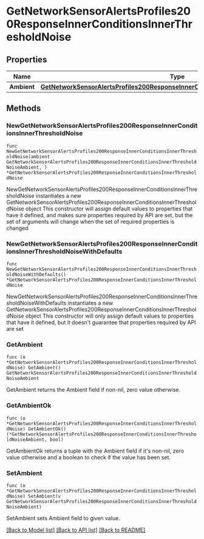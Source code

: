 # GetNetworkSensorAlertsProfiles200ResponseInnerConditionsInnerThresholdNoise

## Properties

Name | Type | Description | Notes
------------ | ------------- | ------------- | -------------
**Ambient** | [**GetNetworkSensorAlertsProfiles200ResponseInnerConditionsInnerThresholdNoiseAmbient**](GetNetworkSensorAlertsProfiles200ResponseInnerConditionsInnerThresholdNoiseAmbient.md) |  | 

## Methods

### NewGetNetworkSensorAlertsProfiles200ResponseInnerConditionsInnerThresholdNoise

`func NewGetNetworkSensorAlertsProfiles200ResponseInnerConditionsInnerThresholdNoise(ambient GetNetworkSensorAlertsProfiles200ResponseInnerConditionsInnerThresholdNoiseAmbient, ) *GetNetworkSensorAlertsProfiles200ResponseInnerConditionsInnerThresholdNoise`

NewGetNetworkSensorAlertsProfiles200ResponseInnerConditionsInnerThresholdNoise instantiates a new GetNetworkSensorAlertsProfiles200ResponseInnerConditionsInnerThresholdNoise object
This constructor will assign default values to properties that have it defined,
and makes sure properties required by API are set, but the set of arguments
will change when the set of required properties is changed

### NewGetNetworkSensorAlertsProfiles200ResponseInnerConditionsInnerThresholdNoiseWithDefaults

`func NewGetNetworkSensorAlertsProfiles200ResponseInnerConditionsInnerThresholdNoiseWithDefaults() *GetNetworkSensorAlertsProfiles200ResponseInnerConditionsInnerThresholdNoise`

NewGetNetworkSensorAlertsProfiles200ResponseInnerConditionsInnerThresholdNoiseWithDefaults instantiates a new GetNetworkSensorAlertsProfiles200ResponseInnerConditionsInnerThresholdNoise object
This constructor will only assign default values to properties that have it defined,
but it doesn't guarantee that properties required by API are set

### GetAmbient

`func (o *GetNetworkSensorAlertsProfiles200ResponseInnerConditionsInnerThresholdNoise) GetAmbient() GetNetworkSensorAlertsProfiles200ResponseInnerConditionsInnerThresholdNoiseAmbient`

GetAmbient returns the Ambient field if non-nil, zero value otherwise.

### GetAmbientOk

`func (o *GetNetworkSensorAlertsProfiles200ResponseInnerConditionsInnerThresholdNoise) GetAmbientOk() (*GetNetworkSensorAlertsProfiles200ResponseInnerConditionsInnerThresholdNoiseAmbient, bool)`

GetAmbientOk returns a tuple with the Ambient field if it's non-nil, zero value otherwise
and a boolean to check if the value has been set.

### SetAmbient

`func (o *GetNetworkSensorAlertsProfiles200ResponseInnerConditionsInnerThresholdNoise) SetAmbient(v GetNetworkSensorAlertsProfiles200ResponseInnerConditionsInnerThresholdNoiseAmbient)`

SetAmbient sets Ambient field to given value.



[[Back to Model list]](../README.md#documentation-for-models) [[Back to API list]](../README.md#documentation-for-api-endpoints) [[Back to README]](../README.md)


